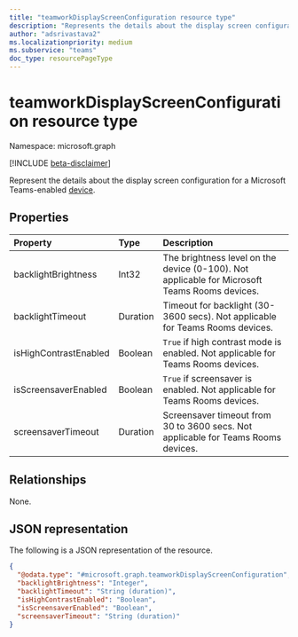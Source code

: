 ```yaml
---
title: "teamworkDisplayScreenConfiguration resource type"
description: "Represents the details about the display screen configuration for a Microsoft Teams-enabled device."
author: "adsrivastava2"
ms.localizationpriority: medium
ms.subservice: "teams"
doc_type: resourcePageType
---
```


# teamworkDisplayScreenConfiguration resource type

Namespace: microsoft.graph

[!INCLUDE [beta-disclaimer](../../includes/beta-disclaimer.md)]

Represent the details about the display screen configuration for a Microsoft Teams-enabled [device](../resources/teamworkdevice.md).

## Properties
|Property|Type|Description|
|:---|:---|:---|
|backlightBrightness|Int32|The brightness level on the device (0-100). Not applicable for Microsoft Teams Rooms devices.|
|backlightTimeout|Duration|Timeout for backlight (30-3600 secs). Not applicable for Teams Rooms devices.|
|isHighContrastEnabled|Boolean|`True` if high contrast mode is enabled. Not applicable for Teams Rooms devices.|
|isScreensaverEnabled|Boolean|`True` if screensaver is enabled. Not applicable for Teams Rooms devices.|
|screensaverTimeout|Duration|Screensaver timeout from 30 to 3600 secs. Not applicable for Teams Rooms devices.|

## Relationships
None.

## JSON representation
The following is a JSON representation of the resource.
<!-- {
  "blockType": "resource",
  "@odata.type": "microsoft.graph.teamworkDisplayScreenConfiguration"
}
-->
``` json
{
  "@odata.type": "#microsoft.graph.teamworkDisplayScreenConfiguration",
  "backlightBrightness": "Integer",
  "backlightTimeout": "String (duration)",
  "isHighContrastEnabled": "Boolean",
  "isScreensaverEnabled": "Boolean",
  "screensaverTimeout": "String (duration)"
}
```

